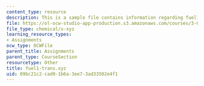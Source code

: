 ```yaml
---
content_type: resource
description: This is a sample file contains information regarding fuel1-trans.xyz.
file: https://ol-ocw-studio-app-production.s3.amazonaws.com/courses/3-021j-introduction-to-modeling-and-simulation-spring-2012/09bc21c2cad01b6a3ee73ad33502e4f1_fuel1-trans.xyz
file_type: chemical/x-xyz
learning_resource_types:
- Assignments
ocw_type: OCWFile
parent_title: Assignments
parent_type: CourseSection
resourcetype: Other
title: fuel1-trans.xyz
uid: 09bc21c2-cad0-1b6a-3ee7-3ad33502e4f1
---
```

